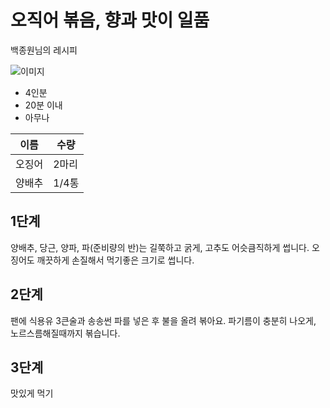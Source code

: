 # 오직어 볶음, 향과 맛이 일품

백종원님의 레시피

![이미지](https://recipe1.ezmember.co.kr/cache/recipe/2019/01/04/518d5bf35102aa51bf58078f7a25dc751.jpg)

- 4인분
- 20분 이내
- 아무나

|이름|수량|
|--|--|
|오징어|2마리|
|양배추|1/4통|

## 1단계
양배추, 당근, 양파, 파(준비량의 반)는
길쭉하고 굵게,
고추도 어슷큼직하게
썹니다.
오징어도 깨끗하게
손질해서 먹기좋은
크기로 썹니다.
## 2단계
팬에 식용유 3큰술과
송송썬 파를 넣은 후
불을 올려 볶아요.
파기름이 충분히 나오게,
노르스름해질때까지
볶습니다.
## 3단계
맛있게 먹기